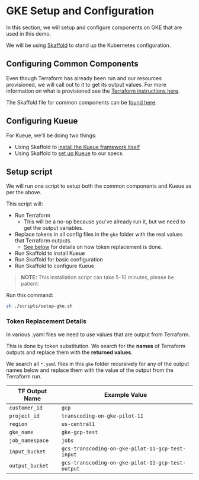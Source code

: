 # GKE Setup and Configuration

In this section, we will setup and configure components on GKE that are used in this demo.

We will be using [Skaffold](https://skaffold.dev/docs/) to stand up the Kubernetes configuration.

## Configuring Common Components

Even though Terraform has already been run and our resources provisioned, we will call out to it to get its output values. For more information on what is provisioned see the [Terraform instructions here](../terraform/README.md).

The Skaffold file for common components can be [found here](./common/skaffold.yaml).

## Configuring Kueue

For Kueue, we'll be doing two things: 
- Using Skaffold to [install the Kueue framework itself](./skaffold.yaml) 
- Using Skaffold to [set up Kueue](./kueue/skaffold.yaml) to our specs. 

## Setup script

We will run one script to setup both the common components and Kueue as per the above.

This script will:

- Run Terraform
    - This will be a no-op because you've already run it, but we need to get the output variables.
- Replace tokens in all config files in the `gke` folder with the real values that Terraform outputs.
    - [See below](#token-replacement-details) for details on how token replacement is done.
- Run Skaffold to install Kueue
- Run Skaffold for basic configuration
- Run Skaffold to configure Kueue

> **NOTE:** This installation script can take 5-10 minutes, please be patient.

Run this command: 

```bash
sh ./scripts/setup-gke.sh
```

### Token Replacement Details
In various .yaml files we need to use values that are output from Terraform.

This is done by token substitution. We search for the **names** of Terraform outputs and replace them with the **returned values**.

We search all `*.yaml` files in this `gke` folder recursively for any of the output names below and replace them with the value of the output from the Terraform run.

|TF Output Name|Example Value|
|---|---|
|`customer_id`|`gcp`|
|`project_id`|`transcoding-on-gke-pilot-11`|
|`region`|`us-central1`|
|`gke_name`|`gke-gcp-test`|
|`job_namespace`|`jobs`|
|`input_bucket`|`gcs-transcoding-on-gke-pilot-11-gcp-test-input`|
|`output_bucket`|`gcs-transcoding-on-gke-pilot-11-gcp-test-output`|
